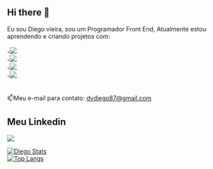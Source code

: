 ## Hi there 👋

Eu sou Diego vieira, sou um Programador Front End, Atualmente estou aprendendo e criando projetos com:
<br>
<br>
-<img src="https://img.shields.io/badge/HTML5-E34F26?style=for-the-badge&logo=html5&logoColor=white"><br>
-<img src="https://img.shields.io/badge/CSS-239120?&style=for-the-badge&logo=css3&logoColor=white"><br>
-<img src="https://img.shields.io/badge/JavaScript-F7DF1E?style=for-the-badge&logo=javascript&logoColor=black"><br>
-<img src="https://img.shields.io/badge/React-20232A?style=for-the-badge&logo=react&logoColor=61DAFB"><br>
<br>
<br>
:mailbox:Meu e-mail para contato: dvdiego87@gmail.com <br>

## Meu Linkedin
<a href="https://www.linkedin.com/in/diego-vieira-064245342/" target: _blanck>
<img src="https://github.com/user-attachments/assets/0c17b77f-efce-41ea-b4ef-104a3b9bbc7a"></a>

[![Diego Stats](https://github-readme-stats.vercel.app/api?username=diegovieiradv)](https://github.com/anuraghazra/github-readme-stats)
<br> 
[![Top Langs](https://github-readme-stats.vercel.app/api/top-langs/?username=diegovieiradv)](https://github.com/anuraghazra/github-readme-stats)



